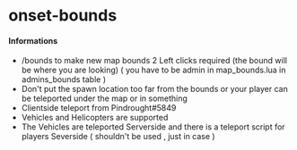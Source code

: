 # onset-bounds

#### Informations
* /bounds to make new map bounds 2 Left clicks required (the bound will be where you are looking) ( you have to be admin in map_bounds.lua in admins_bounds table )
* Don't put the spawn location too far from the bounds or your player can be teleported under the map or in something
* Clientside teleport from Pindrought#5849
* Vehicles and Helicopters are supported 
* The Vehicles are teleported Serverside and there is a teleport script for players Severside ( shouldn't be used , just in case )
